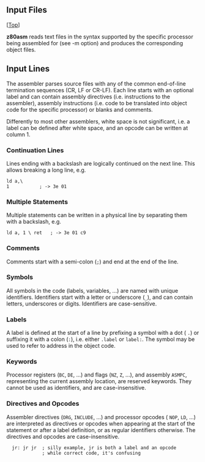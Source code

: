 ## Input Files
[[Top](Tool---z80asm)]

**z80asm** reads text files in the syntax supported by the specific processor 
being assembled for (see -m option) and produces the corresponding object files.

## Input Lines

The assembler parses source files with any of the common end-of-line 
termination sequences (CR, LF or CR-LF). Each line starts with an optional 
label and can contain assembly directives (i.e. instructions to the assembler),
assembly instructions (i.e. code to be translated into object code for the 
specific processor) or blanks and comments.

Differently to most other assemblers, white space is not significant, i.e. a 
label can be defined after white space, and an opcode can be written at column 1.

### Continuation Lines

Lines ending with a backslash are logically continued on the next line. 
This allows breaking a long line, e.g.

    ld a,\
    1           ; -> 3e 01

### Multiple Statements

Multiple statements can be written in a physical line by separating
them with a backslash, e.g.

    ld a, 1 \ ret   ; -> 3e 01 c9

### Comments

Comments start with a semi-colon (```;```) and end at the end of the line.

### Symbols

All symbols in the code (labels, variables, ...) are named with unique 
identifiers. Identifiers start with a letter or underscore (```_```), and can 
contain letters, underscores or digits. Identifiers are case-sensitive.

### Labels

A label is defined at the start of a line by prefixing a symbol with a dot (
```.```) or suffixing it with a colon (```:```), i.e. either ```.label``` or 
```label:```. The symbol may be used to refer to address in the object code.

### Keywords

Processor registers (```BC```, ```DE```, ...) and flags (```NZ```, ```Z```, 
...), and assembly ```ASMPC```, representing the current assembly location, are
reserved keywords. They cannot be used as identifiers, and are 
case-insensitive.

### Directives and Opcodes

Assembler directives (```ORG```, ```INCLUDE```, ...) and processor opcodes (
```NOP```, ```LD```, ...) are interpreted as directives or opcodes when 
appearing at the start of the statement or after a label definition, or as 
regular identifiers otherwise. The directives and opcodes are case-insensitive.

```
  jr: jr jr  ; silly example, jr is both a label and an opcode
             ; while correct code, it's confusing
```
